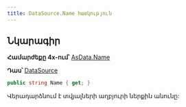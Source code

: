 ```yaml
---
title: DataSource.Name հատկություն
---
```


## Նկարագիր

**Համարժեքը 4x-ում՝** [AsData.Name](https://armsoft.github.io/as4x-docs/HTM/ProgrGuide/Functions/ASDATA/Name.html)

**Դաս՝** [DataSource](../ds.md)

```c#
public string Name { get; }
```

Վերադարձնում է տվյալների աղբյուրի ներքին անունը:

<!-- ### IsParametersSupported

```c#
public bool IsParametersSupported { get; }
```

Ցույց է տալիս, արդյոք տվյալների աղբյուրը պարամետրեր ունի, թե ոչ: -->
